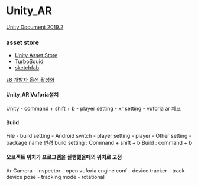 # Unity_AR

[Unity Document 2019.2](https://docs.unity3d.com/Manual/index.html)
### asset store
- [Unity Asset Store](https://assetstore.unity.com/)
- [TurboSquid](https://www.turbosquid.com/)
- [sketchfab](https://sketchfab.com/)

[s8 개발자 옵션 활성화](https://m.blog.naver.com/PostView.nhn?blogId=sosoh5050&logNo=220989246216&proxyReferer=https%3A%2F%2Fwww.google.com%2F)

#### Unity_AR Vuforia설치
Unity - command + shift + b - player setting - xr setting - vuforia ar 체크

#### Build
File - build setting - Android switch - player setting - player - Other setting - package name 변경
build setting : Command + shift + b
Build : command + b


#### 오브젝트 위치가 프로그램을 실행했을때의 위치로 고정
Ar Camera - inspector - open vuforia engine conf - device tracker - track device pose - tracking mode - rotational
